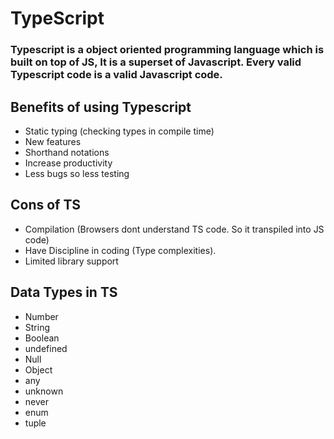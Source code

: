 # TypeScript

### Typescript is a object oriented programming language which is built on top of JS, It is a superset of Javascript. Every valid Typescript code is a valid Javascript code.

## Benefits of using Typescript
- Static typing (checking types in compile time)
- New features
- Shorthand notations
- Increase productivity
- Less bugs so less testing

## Cons of TS
- Compilation (Browsers dont understand TS code. So it transpiled into JS code)
- Have Discipline in coding (Type complexities).
- Limited library support

## Data Types in TS
- Number
- String
- Boolean
- undefined
- Null
- Object
- any
- unknown
- never
- enum
- tuple